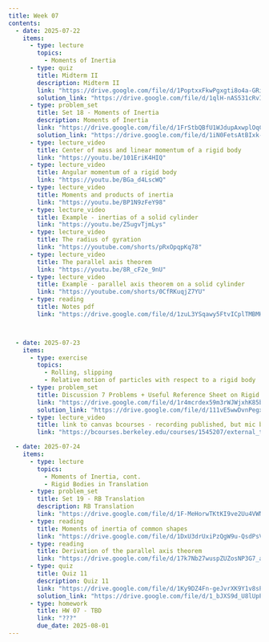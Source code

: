```yaml
---
title: Week 07
contents:
  - date: 2025-07-22
    items:
      - type: lecture
        topics:
          - Moments of Inertia
      - type: quiz
        title: Midterm II
        description: Midterm II
        link: "https://drive.google.com/file/d/1PoptxxFkwPgxgti8o4a-GRid4FVxc99b/view?usp=share_link"
        solution_link: "https://drive.google.com/file/d/1qlH-nAS531cRvIq30yFaV9ifPYXjksqK/view?usp=sharing"
      - type: problem_set
        title: Set 18 - Moments of Inertia
        description: Moments of Inertia
        link: "https://drive.google.com/file/d/1FrStbQBfU1WJdupAxwplOqCcVOlT1MDA/view?usp=drivesdk"
        solution_link: "https://drive.google.com/file/d/1iN0FetsAtBIxk-U-Wbx5OrG9wvbsJAxG/view?usp=sharing"
      - type: lecture_video
        title: Center of mass and linear momentum of a rigid body
        link: "https://youtu.be/101EriK4HIQ"
      - type: lecture_video
        title: Angular momentum of a rigid body
        link: "https://youtu.be/BGa_d4LscWQ"
      - type: lecture_video
        title: Moments and products of inertia
        link: "https://youtu.be/BP1N9zFeY98"
      - type: lecture_video
        title: Example - inertias of a solid cylinder
        link: "https://youtu.be/Z5ugvTjmLys"
      - type: lecture_video
        title: The radius of gyration
        link: "https://youtube.com/shorts/pRxOpqpKq78"
      - type: lecture_video
        title: The parallel axis theorem
        link: "https://youtu.be/8R_cF2e_9nU"
      - type: lecture_video
        title: Example - parallel axis theorem on a solid cylinder
        link: "https://youtube.com/shorts/0CfRKuqjZ7YU"
      - type: reading
        title: Notes pdf
        link: "https://drive.google.com/file/d/1zuL3YSqawy5FtvICplTMBMHMxdpmpIBx/view?usp=sharing"



  - date: 2025-07-23
    items:
      - type: exercise
        topics:
          - Rolling, slipping
          - Relative motion of particles with respect to a rigid body
      - type: problem_set
        title: Discussion 7 Problems + Useful Reference Sheet on Rigid Body Dynamics
        link: "https://drive.google.com/file/d/1r4mcrdex59m3rWJWjxhK85bionFg1IKr/view?usp=sharing"
        solution_link: "https://drive.google.com/file/d/111vE5wwDvnPegxHbWRJUp16KfyCxrH3G/view?usp=sharing"
      - type: lecture_video
        title: link to canvas bcourses - recording published, but mic battery died at the end
        link: "https://bcourses.berkeley.edu/courses/1545207/external_tools/90481"

  - date: 2025-07-24
    items:
      - type: lecture
        topics:
          - Moments of Inertia, cont.
          - Rigid Bodies in Translation
      - type: problem_set
        title: Set 19 - RB Translation
        description: RB Translation
        link: "https://drive.google.com/file/d/1F-MeHorwTKtKI9ve2Uu4VWNxyBTFdleE/view?usp=drivesdk"
      - type: reading
        title: Moments of inertia of common shapes
        link: "https://drive.google.com/file/d/1DxU3drUxiPzQgW9u-QsdPsVf8NP3gh6U/view?usp=sharing"
      - type: reading
        title: Derivation of the parallel axis theorem
        link: "https://drive.google.com/file/d/17k7Nb27wuspZUZosNP3G7_aEwLI8b4mq/view?usp=sharing"
      - type: quiz
        title: Quiz 11
        description: Quiz 11
        link: "https://drive.google.com/file/d/1Ky9DZ4Fn-geJvrXK9Y1v8sPLxxLcToIT/view?usp=sharing"
        solution_link: "https://drive.google.com/file/d/1_bJXS9d_U8lUpPjtsZMDv5luIbqi1QMu/view?usp=sharing"
      - type: homework
        title: HW 07 - TBD
        link: "???"
        due_date: 2025-08-01
---
```

      
      
